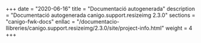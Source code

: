 +++
date        = "2020-06-16"
title       = "Documentació autogenerada"
description = "Documentació autogenerada canigo.support.resizeimg 2.3.0"
sections    = "canigo-fwk-docs"
enllac		= "/documentacio-llibreries/canigo.support.resizeimg/2.3.0/site/project-info.html"
weight      = 4
+++

